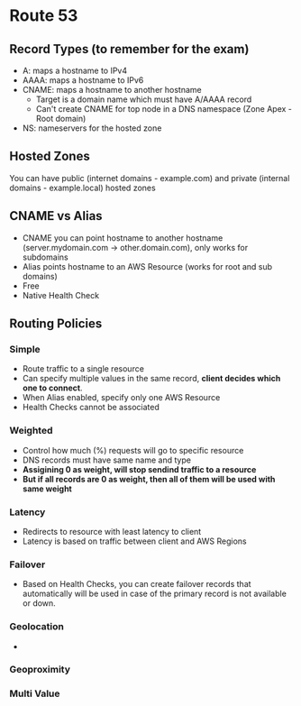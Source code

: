 # Route 53
## Record Types (to remember for the exam)
- A: maps a hostname to IPv4
- AAAA: maps a hostname to IPv6
- CNAME: maps a hostname to another hostname
  - Target is a domain name which must have A/AAAA record
  - Can't create CNAME for top node in a DNS namespace (Zone Apex - Root domain)
- NS: nameservers for the hosted zone

## Hosted Zones
You can have public (internet domains - example.com) and private (internal domains - example.local) hosted zones

## CNAME vs Alias
- CNAME you can point hostname to another hostname (server.mydomain.com -> other.domain.com), only works for subdomains
- Alias points hostname to an AWS Resource (works for root and sub domains)
- Free
- Native Health Check

## Routing Policies
### Simple
- Route traffic to a single resource
- Can specify multiple values in the same record, **client decides which one to connect**.
- When Alias enabled, specify only one AWS Resource
- Health Checks cannot be associated
### Weighted
- Control how much (%) requests will go to specific resource
- DNS records must have same name and type
- **Assigining 0 as weight, will stop sendind traffic to a resource**
- **But if all records are 0 as weight, then all of them will be used with same weight**
### Latency
- Redirects to resource with least latency to client
- Latency is based on traffic between client and AWS Regions
### Failover
- Based on Health Checks, you can create failover records that automatically will be used in case of the primary record is not available or down.
### Geolocation
- 
### Geoproximity
### Multi Value
